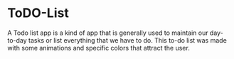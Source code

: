 # ToDO-List
A Todo list app is a kind of app that is generally used to maintain our day-to-day tasks or list everything that we have to do. This to-do list was made with some animations and specific colors that attract the user.
